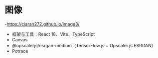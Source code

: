 # 图像
-https://ciaran272.github.io/image3/

-  框架与工具：React 18、Vite、TypeScript
- Canvas  
- @upscalerjs/esrgan-medium（TensorFlow.js + Upscaler.js ESRGAN）  
- Potrace


